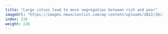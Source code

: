 ```yaml
---
title: "Large cities lead to more segregation between rich and poor"
imageUrl: "https://images.newscientist.com/wp-content/uploads/2022/10/28135254/SEI_131041739.jpg?width=600"
index: 226
weight: 226
---
```

